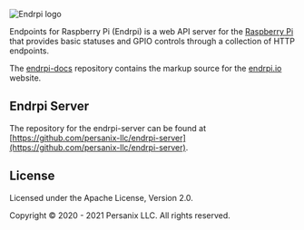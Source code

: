 ![Endrpi logo](https://assets.persanix.com/endrpi/logo-padded/logo-padded.svg)

Endpoints for Raspberry Pi (Endrpi) is a web API server for the [Raspberry Pi](https://raspberrypi.org)
that provides basic statuses and GPIO controls through a collection of HTTP endpoints.

The [endrpi-docs](https://github.com/persanix-llc/endrpi-docs) repository contains the markup source for the
[endrpi.io](https://endrpi.io) website.

## Endrpi Server

The repository for the endrpi-server can be found at 
[https://github.com/persanix-llc/endrpi-server](https://github.com/persanix-llc/endrpi-server).

## License

Licensed under the Apache License, Version 2.0.

Copyright &copy; 2020 - 2021 Persanix LLC. All rights reserved.